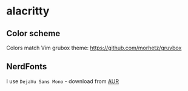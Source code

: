 # alacritty

## Color scheme
Colors match Vim grubox theme: https://github.com/morhetz/gruvbox

## NerdFonts
I use `DejaVu Sans Mono` - download from [AUR](https://aur.archlinux.org/packages/nerd-fonts-dejavu-complete/)

